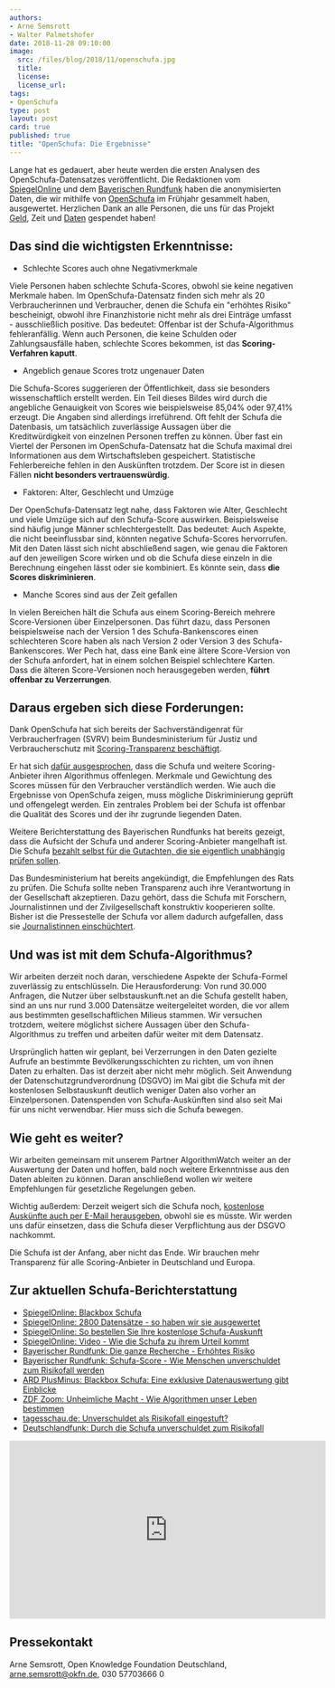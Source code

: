 ```yaml
---
authors: 
- Arne Semsrott
- Walter Palmetshofer
date: 2018-11-28 09:10:00
image:
  src: /files/blog/2018/11/openschufa.jpg
  title: 
  license:
  license_url:
tags:
- OpenSchufa
type: post
layout: post
card: true
published: true
title: "OpenSchufa: Die Ergebnisse"
---
```


Lange hat es gedauert, aber heute werden die ersten Analysen des OpenSchufa-Datensatzes veröffentlicht. Die Redaktionen vom [SpiegelOnline](http://www.spiegel.de/wirtschaft/service/schufa-so-funktioniert-deutschlands-einflussreichste-auskunftei-a-1239214.html) und dem [Bayerischen Rundfunk](https://www.br.de/nachrichten/wirtschaft/schufa-score-wie-menschen-unverschuldet-zum-risikofall-werden,RAheWGP) haben die anonymisierten Daten, die wir mithilfe von [OpenSchufa](https://okfn.de/blog/tags/openschufa/) im Frühjahr gesammelt haben, ausgewertet.  Herzlichen Dank an alle Personen, die uns für das Projekt [Geld](https://www.startnext.com/openschufa), Zeit und [Daten](https://www.openschufa.de/) gespendet haben!

## Das sind die wichtigsten Erkenntnisse:

- Schlechte Scores auch ohne Negativmerkmale

Viele Personen haben schlechte Schufa-Scores, obwohl sie keine negativen Merkmale haben. Im OpenSchufa-Datensatz finden sich mehr als 20 Verbraucherinnen und Verbraucher, denen die Schufa ein "erhöhtes Risiko" bescheinigt, obwohl ihre Finanzhistorie nicht mehr als drei Einträge umfasst - ausschließlich positive. Das bedeutet: Offenbar ist der Schufa-Algorithmus fehleranfällig. Wenn auch Personen, die keine Schulden oder Zahlungsausfälle haben, schlechte Scores bekommen, ist das **Scoring-Verfahren kaputt**.

- Angeblich genaue Scores trotz ungenauer Daten

Die Schufa-Scores suggerieren der Öffentlichkeit, dass sie besonders wissenschaftlich erstellt werden. Ein Teil dieses Bildes wird durch die angebliche Genauigkeit von Scores wie beispielsweise 85,04% oder 97,41% erzeugt. Die Angaben sind allerdings irreführend. Oft fehlt der Schufa die Datenbasis, um tatsächlich zuverlässige Aussagen über die Kreditwürdigkeit von einzelnen Personen treffen zu können. Über fast ein Viertel der Personen im OpenSchufa-Datensatz hat die Schufa maximal drei Informationen aus dem Wirtschaftsleben gespeichert.  Statistische Fehlerbereiche fehlen in den Auskünften trotzdem. Der Score ist in diesen Fällen **nicht besonders vertrauenswürdig**.

- Faktoren: Alter, Geschlecht und Umzüge

Der OpenSchufa-Datensatz legt nahe, dass Faktoren wie Alter, Geschlecht und viele Umzüge sich auf den Schufa-Score auswirken. Beispielsweise sind häufig junge Männer schlechtergestellt. Das bedeutet: Auch Aspekte, die nicht beeinflussbar sind, könnten negative Schufa-Scores hervorrufen. Mit den Daten lässt sich nicht abschließend sagen, wie genau die Faktoren auf den jeweiligen Score wirken und ob die Schufa diese einzeln in die Berechnung eingehen lässt oder sie kombiniert. Es könnte sein, dass **die Scores diskriminieren**.

- Manche Scores sind aus der Zeit gefallen

In vielen Bereichen hält die Schufa aus einem Scoring-Bereich mehrere Score-Versionen über Einzelpersonen. Das führt dazu, dass Personen beispielsweise nach der Version 1 des Schufa-Bankenscores einen schlechteren Score haben als nach Version 2 oder Version 3 des Schufa-Bankenscores. Wer Pech hat, dass eine Bank eine ältere Score-Version von der Schufa anfordert, hat in einem solchen Beispiel schlechtere Karten. Dass die älteren Score-Versionen noch herausgegeben werden, **führt offenbar zu Verzerrungen**.

## Daraus ergeben sich diese Forderungen:

Dank OpenSchufa hat sich bereits der Sachverständigenrat für Verbraucherfragen (SVRV) beim Bundesministerium für Justiz und Verbraucherschutz mit [Scoring-Transparenz beschäftigt](http://www.svr-verbraucherfragen.de/dokumente/verbrauchergerechtes-scoring/). 

Er hat sich [dafür ausgesprochen](https://okfn.de/files/blog/2018/10/SVRV_HR-Verbrauchergerechtes_Scoring.pdf), dass die Schufa und weitere Scoring-Anbieter ihren Algorithmus offenlegen. Merkmale und Gewichtung des Scores müssen für den Verbraucher verständlich werden. Wie auch die Ergebnisse von OpenSchufa zeigen, muss mögliche Diskriminierung geprüft und offengelegt werden. Ein zentrales Problem bei der Schufa  ist offenbar die Qualität des Scores und der ihr zugrunde liegenden Daten. 

Weitere Berichterstattung des Bayerischen Rundfunks hat bereits gezeigt, dass die Aufsicht der Schufa und anderer Scoring-Anbieter mangelhaft ist. Die Schufa [bezahlt selbst für die Gutachten, die sie eigentlich unabhängig prüfen sollen](https://www.br.de/nachrichten/deutschland-welt/luecken-beim-pruefen-von-auskunfteien,Qs8b2xe). 

Das Bundesministerium hat bereits angekündigt, die Empfehlungen des Rats zu prüfen. Die Schufa sollte neben Transparenz auch ihre Verantwortung in der Gesellschaft akzeptieren. Dazu gehört, dass die Schufa mit Forschern, Journalistinnen und der Zivilgesellschaft konstruktiv kooperieren sollte. Bisher ist die Pressestelle der Schufa vor allem dadurch aufgefallen, dass sie [Journalistinnen einschüchtert](https://twitter.com/fanaticTRX/status/1006854038921601024).

## Und was ist mit dem Schufa-Algorithmus?

Wir arbeiten derzeit noch daran, verschiedene Aspekte der Schufa-Formel zuverlässig zu entschlüsseln. Die Herausforderung: Von rund 30.000  Anfragen, die Nutzer über selbstauskunft.net an die Schufa gestellt haben, sind an uns nur rund 3.000 Datensätze weitergeleitet worden, die vor allem aus bestimmten gesellschaftlichen Milieus stammen. Wir versuchen trotzdem, weitere möglichst sichere Aussagen über den Schufa-Algorithmus zu treffen und arbeiten dafür weiter mit dem Datensatz.

Ursprünglich hatten wir geplant, bei Verzerrungen in den Daten gezielte Aufrufe an bestimmte Bevölkerungsschichten zu richten, um von ihnen Daten zu erhalten. Das ist derzeit aber nicht mehr möglich. Seit Anwendung der Datenschutzgrundverordnung (DSGVO) im Mai gibt die Schufa mit der kostenlosen Selbstauskunft deutlich weniger Daten also vorher an Einzelpersonen. Datenspenden von Schufa-Auskünften sind also seit Mai für uns nicht verwendbar. Hier muss sich die Schufa bewegen.

## Wie geht es weiter?

Wir arbeiten gemeinsam mit unserem Partner AlgorithmWatch weiter an der Auswertung der Daten und hoffen, bald noch weitere Erkenntnisse aus den Daten ableiten zu können. Daran anschließend wollen wir weitere Empfehlungen für gesetzliche Regelungen geben.

Wichtig außerdem: Derzeit weigert sich die Schufa noch, [kostenlose Auskünfte auch per E-Mail herausgeben](https://www.welt.de/finanzen/article177303132/DSGVO-stellt-das-Abo-Modell-der-Schufa-infrage.html), obwohl sie es müsste. Wir werden uns dafür einsetzen, dass die Schufa dieser Verpflichtung aus der DSGVO nachkommt.

Die Schufa ist der Anfang, aber nicht das Ende. Wir brauchen mehr Transparenz für alle Scoring-Anbieter in Deutschland und Europa.

## Zur aktuellen Schufa-Berichterstattung 

- [SpiegelOnline: Blackbox Schufa](http://www.spiegel.de/wirtschaft/service/schufa-so-funktioniert-deutschlands-einflussreichste-auskunftei-a-1239214.html)
- [SpiegelOnline: 2800 Datensätze - so haben wir sie ausgewertet](http://www.spiegel.de/wirtschaft/service/blackbox-schufa-2800-verbraucher-spendeten-ihre-selbstauskunft-a-1240703.html)
- [SpiegelOnline: So bestellen Sie Ihre kostenlose Schufa-Auskunft](http://www.spiegel.de/wirtschaft/service/schufa-auskunft-kostenlos-online-beantragen-so-geht-s-a-1240548.html)
- [SpiegelOnline: Video - Wie die Schufa zu ihrem Urteil kommt](http://www.spiegel.de/video/erklaervideo-wie-der-schufa-score-funktioniert-video-99023089.html)
- [Bayerischer Rundfunk: Die ganze Recherche - Erhöhtes Risiko](https://web.br.de/interaktiv/erhoehtes-risiko/)
- [Bayerischer Rundfunk: Schufa-Score - Wie Menschen unverschuldet zum Risikofall werden](https://www.br.de/nachrichten/wirtschaft/schufa-score-wie-menschen-unverschuldet-zum-risikofall-werden,RAheWGP)
- [ARD PlusMinus: Blackbox Schufa: Eine exklusive Datenauswertung gibt Einblicke ](https://www.daserste.de/information/wirtschaft-boerse/plusminus/sendung/plusminus-996.html)
- [ZDF Zoom: Unheimliche Macht - Wie Algorithmen unser Leben bestimmen](https://www.zdf.de/dokumentation/unheimliche-macht---wie-algorithmen-unser-leben-bestimmen-102.html)
- [tagesschau.de: Unverschuldet als Risikofall eingestuft?](https://www.tagesschau.de/wirtschaft/schufa-105.html)
- [Deutschlandfunk: Durch die Schufa unverschuldet zum Risikofall](https://www.deutschlandfunk.de/medienbericht-durch-die-schufa-unverschuldet-zum-risikofall.1939.de.html?drn:news_id=950686)

<iframe width="560" height="315" src="https://www.youtube-nocookie.com/embed/ifajykkrnic" frameborder="0" allow="accelerometer; autoplay; encrypted-media; gyroscope; picture-in-picture" allowfullscreen></iframe>

## Pressekontakt

Arne Semsrott, Open Knowledge Foundation Deutschland, arne.semsrott@okfn.de, 030 57703666 0
